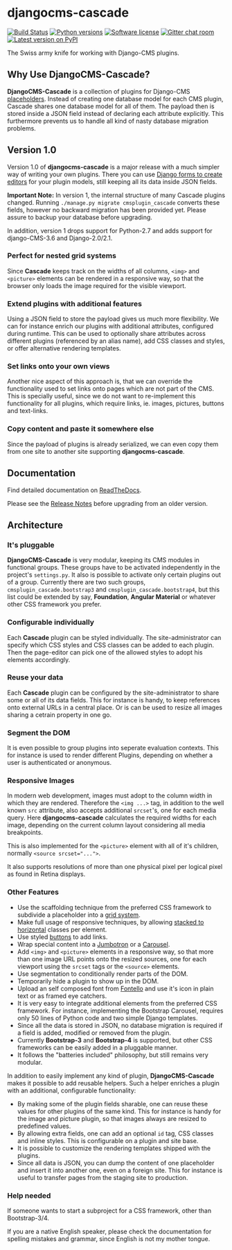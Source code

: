 # djangocms-cascade

[![Build Status](https://travis-ci.org/jrief/djangocms-cascade.png?branch=master)](https://travis-ci.org/jrief/djangocms-cascade)
[![Python versions](https://img.shields.io/pypi/pyversions/djangocms-cascade.svg)](https://pypi.python.org/pypi/djangocms-cascade)
[![Software license](https://img.shields.io/pypi/l/djangocms-cascade.svg)](https://github.com/jrief/djangocms-cascade/blob/master/LICENSE-MIT)
[![Gitter chat room](https://badges.gitter.im/jrief/djangocms-cascade.svg)](https://gitter.im/awesto/djangocms-cascade)
 [![Latest version on PyPI](https://img.shields.io/pypi/v/djangocms-cascade.svg)](https://pypi.python.org/pypi/djangocms-cascade)

The Swiss army knife for working with Django-CMS plugins.

## Why Use DjangoCMS-Cascade?

**DjangoCMS-Cascade** is a collection of plugins for Django-CMS
[placeholders](http://docs.django-cms.org/en/latest/introduction/templates_placeholders.html#templates-placeholders).
Instead of creating one database model for each CMS plugin, Cascade shares one database model for
all of them. The payload then is stored inside a JSON field instead of declaring each attribute
explicitly. This furthermore prevents us to handle all kind of nasty database migration problems.

## Version 1.0

Version 1.0 of **djangocms-cascade** is a major release with a much simpler way of writing your
own plugins. There you can use [Django forms to create editors](https://github.com/jrief/django-entangled)
for your plugin models, still keeping all its data inside JSON fields.

**Important Note:** In version 1, the internal structure of many Cascade plugins changed. Running
`./manage.py migrate cmsplugin_cascade` converts these fields, however no backward migration has
been provided yet. Please assure to backup your database before upgrading.

In addition, version 1 drops support for Python-2.7 and adds support for django-CMS-3.6 and
Django-2.0/2.1.


### Perfect for nested grid systems

Since **Cascade** keeps track on the widths of all columns, ``<img>`` and ``<picture>`` elements can
be rendered in a responsive way, so that the browser only loads the image required for the visible
viewport.


### Extend plugins with additional features

Using a JSON field to store the payload gives us much more flexibility. We can for instance enrich
our plugins with additional attributes, configured during runtime. This can be used to optionally
share attributes across different plugins (referenced by an alias name), add CSS classes and styles,
or offer alternative rendering templates.


### Set links onto your own views

Another nice aspect of this approach is, that we can override the functionality used to set links
onto pages which are not part of the CMS. This is specially useful, since we do not want to
re-implement this functionality for all plugins, which require links, ie. images, pictures,
buttons and text-links.


### Copy content and paste it somewhere else

Since the payload of plugins is already serialized, we can even copy them from one site to another
site supporting **djangocms-cascade**.


## Documentation

Find detailed documentation on [ReadTheDocs](http://djangocms-cascade.readthedocs.io/en/latest/).

Please see the [Release Notes](http://djangocms-cascade.readthedocs.io/en/latest/changelog.html)
before upgrading from an older version.


## Architecture

### It's pluggable

**DjangoCMS-Cascade** is very modular, keeping its CMS modules in functional groups. These groups
have to be activated independently in the project's `settings.py`. It also is possible to activate only
certain plugins out of a group. Currently there are two such groups, `cmsplugin_cascade.bootstrap3` and
`cmsplugin_cascade.bootstrap4`, but this list could be extended by say, **Foundation**,
**Angular Material** or whatever other CSS framework you prefer.


### Configurable individually

Each **Cascade** plugin can be styled individually. The site-administrator can specify which CSS
styles and CSS classes can be added to each plugin. Then the page-editor can pick one of the allowed
styles to adopt his elements accordingly.


### Reuse your data

Each **Cascade** plugin can be configured by the site-administrator to share some or all of its data
fields. This for instance is handy, to keep references onto external URLs in a central place. Or is
can be used to resize all images sharing a cetrain property in one go.


### Segment the DOM

It is even possible to group plugins into seperate evaluation contexts. This for instance is used to
render different Plugins, depending on whether a user is authenticated or anonymous.


### Responsive Images

In modern web development, images must adopt to the column width in which they are rendered.
Therefore the ``<img ...>`` tag, in addition to the well known ``src`` attribute, also accepts
additional ``srcset``'s, one for each media query. Here **djangocms-cascade** calculates the
required widths for each image, depending on the current column layout considering all media
breakpoints.

This is also implemented for the ``<picture>`` element with all of it's children, normally
``<source srcset="...">``.

It also supports resolutions of more than one physical pixel per logical pixel as found in Retina
displays.


### Other Features

* Use the scaffolding technique from the preferred CSS framework to subdivide a placeholder into a
  [grid system](http://getbootstrap.com/css/#grid).
* Make full usage of responsive techniques, by allowing
  [stacked to horizontal](http://getbootstrap.com/css/#grid-example-basic) classes per element.
* Use styled [buttons](http://getbootstrap.com/css/#buttons) to add links.
* Wrap special content into a [Jumbotron](http://getbootstrap.com/components/#jumbotron) or a
  [Carousel](http://getbootstrap.com/javascript/#carousel).
* Add ``<img>`` and ``<picture>`` elements in a responsive way, so that more than one image URL
  points onto the resized sources, one for each viewport using the ``srcset`` tags or the
  ``<source>`` elements.
* Use segmentation to conditionally render parts of the DOM.
* Temporarily hide a plugin to show up in the DOM.
* Upload an self composed font from [Fontello](http://fontello.com/) and use it's icon in plain text
  or as framed eye catchers.
* It is very easy to integrate additional elements from the preferred CSS framework. For instance,
  implementing the Bootstrap Carousel, requires only 50 lines of Python code and two simple Django
  templates.
* Since all the data is stored in JSON, no database migration is required if a field is added,
  modified or removed from the plugin.
* Currently **Bootstrap-3** and **Bootstrap-4** is supported, but other CSS frameworks can be
  easily added in a pluggable manner.
* It follows the "batteries included" philosophy, but still remains very modular.

In addition to easily implement any kind of plugin, **DjangoCMS-Cascade** makes it possible to add
reusable helpers. Such a helper enriches a plugin with an additional, configurable functionality:

* By making some of the plugin fields sharable, one can reuse these values for other plugins of the
  same kind. This for instance is handy for the image and picture plugin, so that images always are
  resized to predefined values.
* By allowing extra fields, one can add an optional ``id`` tag, CSS classes and inline styles. This
  is configurable on a plugin and site base.
* It is possible to customize the rendering templates shipped with the plugins.
* Since all data is JSON, you can dump the content of one placeholder and insert it into another one,
  even on a foreign site. This for instance is useful to transfer pages from the staging site to production.


### Help needed

If someone wants to start a subproject for a CSS framework, other than Bootstrap-3/4.

If you are a native English speaker, please check the documentation for spelling mistakes and
grammar, since English is not my mother tongue.
